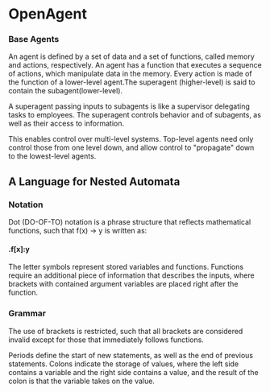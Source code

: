 # OpenAgent

### Base Agents

An agent is defined by a set of data and a set of functions, called memory and actions, respectively. An agent has a function that executes a sequence of actions, which manipulate data in the memory. Every action is made of the function of a lower-level agent.The superagent (higher-level) is said to contain the subagent(lower-level). 

A superagent passing inputs to subagents is like a supervisor delegating tasks to employees. The superagent controls behavior and of subagents, as well as their access to information.  

This enables control over multi-level systems. Top-level agents need only control those from one level down, and allow control to "propagate" down to the lowest-level agents. 

## A Language for Nested Automata

### Notation

Dot (DO-OF-TO) notation is a phrase structure that reflects mathematical functions, such that f(x) -> y is written as: 

#### .f[x]:y

The letter symbols represent stored variables and functions. Functions require an additional piece of information that describes the inputs, where brackets with contained argument variables are placed right after the function.

### Grammar
The use of brackets is restricted, such that all brackets are considered invalid except for those that immediately follows functions.

Periods define the start of new statements, as well as the end of previous statements. Colons indicate the storage of values, where the left side contains a variable and the right side contains a value, and the result of the colon is that the variable takes on the value.


